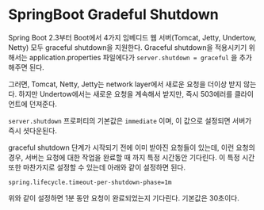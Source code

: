 # SpringBoot Gradeful Shutdown

Spring Boot 2.3부터 Boot에서 4가지 임베디드 웹 서버(Tomcat, Jetty, Undertow, Netty) 모두 graceful shutdown을 지원한다. Graceful shutdown을 적용시키기 위해서는 application.properties 파일에다가 `server.shutdown = graceful` 을 추가해주면 된다.

그러면, Tomcat, Netty, Jetty는 network layer에서 새로운 요청을 더이상 받지 않는다. 하지만 Undertow에서는 새로운 요청을 계속해서 받지만, 즉시 503에러를 클라이언트에 던져준다.

`server.shutdown` 프로퍼티의 기본값은 `immediate` 이며, 이 값으로 설정되면 서버가 즉시 셧다운된다.

graceful shutdown 단계가 시작되기 전에 이미 받아진 요청들이 있는데, 이런 요청의 경우, 서버는 요청에 대한 작업을 완료할 때 까지 특정 시간동안 기다린다. 이 특정 시간 또한 마찬가지로 설정할 수 있는데 아래와 같이 설정하면 된다.

````
spring.lifecycle.timeout-per-shutdown-phase=1m
````

위와 같이 설정하면 1분 동안 요청이 완료되었는지 기다린다. 기본값은 30초이다.

